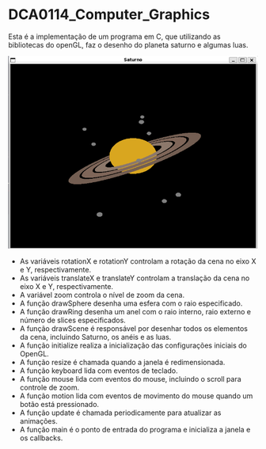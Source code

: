 # DCA0114_Computer_Graphics

Esta é a implementação de um programa em C, que utilizando as bibliotecas do openGL, faz o desenho do planeta saturno e algumas luas.

![saturno](saturn.png)

- As variáveis rotationX e rotationY controlam a rotação da cena no eixo X e Y, respectivamente.
- As variáveis translateX e translateY controlam a translação da cena no eixo X e Y, respectivamente.
- A variável zoom controla o nível de zoom da cena.
- A função drawSphere desenha uma esfera com o raio especificado.
- A função drawRing desenha um anel com o raio interno, raio externo e número de slices especificados.
- A função drawScene é responsável por desenhar todos os elementos da cena, incluindo Saturno, os anéis e as luas.
- A função initialize realiza a inicialização das configurações iniciais do OpenGL.
- A função resize é chamada quando a janela é redimensionada.
- A função keyboard lida com eventos de teclado.
- A função mouse lida com eventos do mouse, incluindo o scroll para controle de zoom.
- A função motion lida com eventos de movimento do mouse quando um botão está pressionado.
- A função update é chamada periodicamente para atualizar as animações.
- A função main é o ponto de entrada do programa e inicializa a janela e os callbacks.
